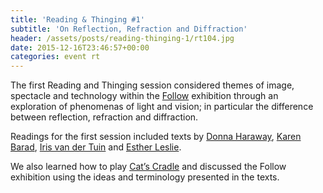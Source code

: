 ```yaml
---
title: 'Reading & Thinging #1'
subtitle: 'On Reflection, Refraction and Diffraction'
header: /assets/posts/reading-thinging-1/rt104.jpg
date: 2015-12-16T23:46:57+00:00
categories: event rt
---
```

The first Reading and Thinging session considered themes of image, spectacle and technology within the [Follow](http://www.fact.co.uk/follow) exhibition through an exploration of phenomenas of light and vision; in particular the difference between reflection, refraction and diffraction.

Readings for the first session included texts by [Donna Haraway](https://muse.jhu.edu/journals/configurations/v002/2.1haraway.html), [Karen Barad](http://humweb.ucsc.edu/feministstudies/faculty/barad/barad-posthumanist.pdf), [Iris van der Tuin](http://www.academia.edu/7636218/Diffraction_as_a_Methodology_for_Feminist_Onto-Epistemology_On_Encountering_Chantal_Chawaf_and_Posthuman_Interpellation_2014_) and [Esther Leslie](http://www.animateprojects.org/writing/essay_archive/e_leslie_2).

We also learned how to play [Cat’s Cradle](https://en.wikipedia.org/wiki/Cat%27s_cradle) and discussed the Follow exhibition using the ideas and terminology presented in the texts.
